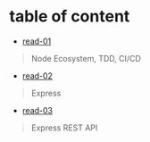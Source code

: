 # table of content

* [read-01](https://motasemalsqoor.github.io/reading-notes/401/read-1) 
> Node Ecosystem, TDD, CI/CD

* [read-02](https://motasemalsqoor.github.io/reading-notes/401/read-2) 
> Express

* [read-03](https://motasemalsqoor.github.io/reading-notes/401/read-3) 
> Express REST API
